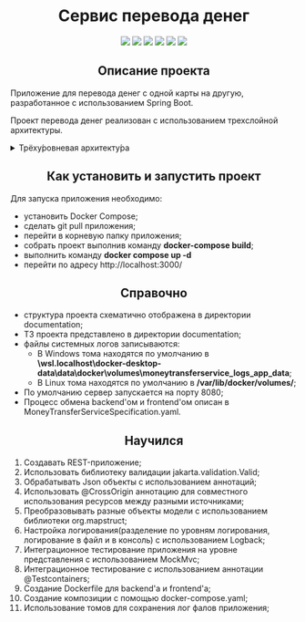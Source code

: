 <h1 align="center"><b> Сервис перевода денег </b> </h1>

<p align="center">

<img src="https://img.shields.io/badge/made-Madmaxim22-blue">
<img src="https://img.shields.io/badge/JDK-18-blue">
<img src="https://img.shields.io/github/stars/Madmaxim22/MoneyTransferService?color=yellow">
<img src="https://img.shields.io/github/forks/Madmaxim22/MoneyTransferService?color=blue">
<img src="https://img.shields.io/github/watchers/Madmaxim22/MoneyTransferService?color=blue">
<img src="https://img.shields.io/github/downloads/Madmaxim22/MoneyTransferService/total?color=blue">
</p>

<h2 align="center"><b>Описание проекта</b></h2>

Приложение для перевода денег с одной карты на другую, разработанное с использованием Spring Boot. 

Проект перевода денег реализован с использованием трехслойной архитектуры.
<details>
<summary> Трёху́ровневая архитекту́ра </summary>

``Трёху́ровневая архитекту́ра`` (трёхзве́нная архитекту́ра, англ. three-tier) — архитектурная модель программного комплекса,
предполагающая наличие в нём трёх типов компонентов (уровней, звеньев): клиентских приложений (с которыми работают
пользователи), серверов приложений (с которыми работают клиентские приложения) и серверов баз данных (с которыми работают
серверы приложений)

![Трёху́ровневая архитекту́ра](src%2Fmain%2Fresources%2FImage%2FCSD_SCHEME.png)

Архитектура шаблона состоит из трех уровней:

- **Слой клиента**: это часть «распределенного приложения», которая отвечает за взаимодействие с пользователем. Этот слой 
    не должен содержать бизнес-логики и не должен хранить критически важные данные. Также он не должен взаимодействовать со 
    слоем базы данных напрямую, а только через слой бизнес-логики.

- **Слой бизнес-логики**: располагается на втором уровне, на нем сосредоточена бо́льшая часть бизнес-логики. Вне его остаются 
    только фрагменты, экспортируемые на клиента, а также элементы логики, погруженные в базу данных (хранимые процедуры и триггеры).

- **Слой данных**: обеспечивает хранение данных и выносится на отдельный уровень, реализуется, как правило, средствами
  систем управления базами данных (СУБД), подключение к этому компоненту обеспечивается только с уровня сервера приложений.


<h3 align="center">Преимущества</h3>

По сравнению с двухзвенной клиент-серверной архитектурой или файл-серверной архитектурой трёхуровневая архитектура обеспечивает, 
как правило, бо́льшую масштабируемость (за счёт горизонтальной масштабируемости сервера приложений и мультиплексирования соединений), 
бо́льшую конфигурируемость (за счёт изолированности уровней друг от друга). Реализация приложений, доступных из веб-браузера или из 
тонкого клиента, как правило, подразумевает развёртывание программного комплекса в трёхуровневой архитектуре. При этом обычно разработка 
трёхзвенных программных комплексов сложнее, чем для двухзвенных, также наличие дополнительного связующего программного обеспечения может 
налагать дополнительные издержки в администрировании таких комплексов.

</details>

<h2 align="center"><b>Как установить и запустить проект</b></h2>

Для запуска приложения необходимо:
- установить Docker Compose;
- сделать git pull приложения;
- перейти в корневую папку приложения;
- собрать проект выполнив команду **docker-compose build**;
- выполнить команду **docker compose up -d**
- перейти по адресу http://localhost:3000/

<h2 align="center"><b>Справочно</b></h2>

- структура проекта схематично отображена в директории documentation;  
- ТЗ проекта представлено в директории documentation;  
- файлы системных логов записываются:   
  - В Windows тома находятся по умолчанию в **\\wsl.localhost\docker-desktop-data\data\docker\volumes\moneytransferservice_logs_app\_data**;  
  - В Linux тома находятся по умолчанию в **/var/lib/docker/volumes/**;  
- По умолчанию сервер запускается на порту 8080;  
- Процесс обмена backend'ом и frontend'ом описан в MoneyTransferServiceSpecification.yaml.   
 

<h2 align="center"><b> Научился </b></h2>

1. Создавать REST-приложение;
2. Использовать библиотеку валидации jakarta.validation.Valid;
3. Обрабатывать Json объекты с использованием аннотаций;
4. Использовать @CrossOrigin аннотацию для совместного использования ресурсов между разными источниками;
5. Преобразовывать разные объекты модели с использованием библиотеки org.mapstruct;
6. Настройка логирования(разделение по уровням логирования, логирование в файл и в консоль) с использованием Logback;
7. Интеграционное тестирование приложения на уровне представления с использованием MockMvc;
8. Интеграционное тестирование с использованием аннотации @Testcontainers;
9. Создание Dockerfile для backend'а и frontend'а;
10. Создание композиции с помощью docker-compose.yaml;
11. Использование томов для сохранения лог фалов приложения;
